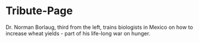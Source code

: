 # Tribute-Page
Dr. Norman Borlaug, third from the left, trains biologists in Mexico on how to increase wheat yields - part of his life-long war on hunger.
